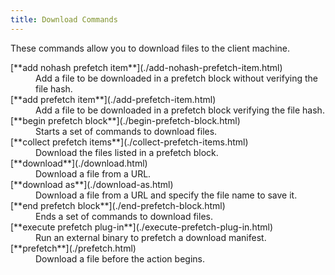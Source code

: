 ```yaml
---
title: Download Commands
---
```


These commands allow you to download files to the client machine.

<dl>

  <dt>[**add nohash prefetch item**](./add-nohash-prefetch-item.html)</dt>
  <dd>Add a file to be downloaded in a prefetch block without verifying the file hash.</dd>

  <dt>[**add prefetch item**](./add-prefetch-item.html)</dt>
  <dd>Add a file to be downloaded in a prefetch block verifying the file hash.</dd>

  <dt>[**begin prefetch block**](./begin-prefetch-block.html)</dt>
  <dd>Starts a set of commands to download files.</dd>

  <dt>[**collect prefetch items**](./collect-prefetch-items.html)</dt>
  <dd>Download the files listed in a prefetch block.</dd>

  <dt>[**download**](./download.html)</dt>
  <dd>Download a file from a URL.</dd>

  <dt>[**download as**](./download-as.html)</dt>
  <dd>Download a file from a URL and specify the file name to save it.</dd>

  <dt>[**end prefetch block**](./end-prefetch-block.html)</dt>
  <dd>Ends a set of commands to download files.</dd>

  <dt>[**execute prefetch plug-in**](./execute-prefetch-plug-in.html)</dt>
  <dd>Run an external binary to prefetch a download manifest.</dd>

  <dt>[**prefetch**](./prefetch.html)</dt>
  <dd>Download a file before the action begins.</dd>

</dl>
